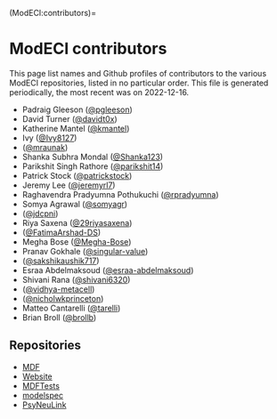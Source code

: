 (ModECI:contributors)=

# ModECI contributors

This page list names and Github profiles of contributors to the various ModECI repositories, listed in no particular order.
This file is generated periodically, the most recent was on 2022-12-16.

- Padraig Gleeson ([@pgleeson](https://github.com/pgleeson))
- David Turner ([@davidt0x](https://github.com/davidt0x))
- Katherine Mantel ([@kmantel](https://github.com/kmantel))
- Ivy ([@Ivy8127](https://github.com/Ivy8127))
-  ([@mraunak](https://github.com/mraunak))
- Shanka Subhra Mondal ([@Shanka123](https://github.com/Shanka123))
- Parikshit Singh Rathore ([@parikshit14](https://github.com/parikshit14))
- Patrick Stock ([@patrickstock](https://github.com/patrickstock))
- Jeremy Lee ([@jeremyrl7](https://github.com/jeremyrl7))
- Raghavendra Pradyumna Pothukuchi ([@rpradyumna](https://github.com/rpradyumna))
- Somya Agrawal ([@somyagr](https://github.com/somyagr))
-  ([@jdcpni](https://github.com/jdcpni))
- Riya Saxena ([@29riyasaxena](https://github.com/29riyasaxena))
-  ([@FatimaArshad-DS](https://github.com/FatimaArshad-DS))
- Megha Bose ([@Megha-Bose](https://github.com/Megha-Bose))
- Pranav Gokhale ([@singular-value](https://github.com/singular-value))
-  ([@sakshikaushik717](https://github.com/sakshikaushik717))
- Esraa Abdelmaksoud ([@esraa-abdelmaksoud](https://github.com/esraa-abdelmaksoud))
- Shivani Rana ([@shivani6320](https://github.com/shivani6320))
-  ([@vidhya-metacell](https://github.com/vidhya-metacell))
-  ([@nicholwkprinceton](https://github.com/nicholwkprinceton))
- Matteo Cantarelli ([@tarelli](https://github.com/tarelli))
- Brian Broll ([@brollb](https://github.com/brollb))

## Repositories


- [MDF](https://github.com/ModECI/MDF)
- [Website](https://github.com/ModECI/Website)
- [MDFTests](https://github.com/ModECI/MDFTests)
- [modelspec](https://github.com/ModECI/modelspec)
- [PsyNeuLink](https://github.com/ModECI/PsyNeuLink)
